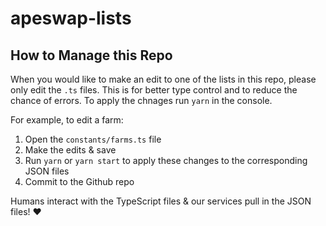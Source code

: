 # apeswap-lists

## How to Manage this Repo

When you would like to make an edit to one of the lists in this repo, please only edit the `.ts` files. This is for better type control and to reduce the chance of errors. To apply the chnages run `yarn` in the console.

For example, to edit a farm:

1. Open the `constants/farms.ts` file
2. Make the edits & save
3. Run `yarn` or `yarn start` to apply these changes to the corresponding JSON files
4. Commit to the Github repo

Humans interact with the TypeScript files & our services pull in the JSON files! ❤️
